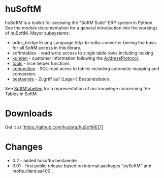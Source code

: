 # huSoftM

huSoftM is a toolkit for acessing the "SoftM Suite" ERP system in Python. See the module documentation for a
general introduction into the workings of huSoftM. Mayor subsystems:

* odbc_bridge Erlang Language http-to-odbc converter beeing the basis for all SoftM access in this library.
* softmtables - read write access to single table rows including locking.
* [kunden](http://github.com/hudora/huSoftM/blob/master/html/kunden.html) - customer information following
  the [AddressProtocol](http://github.com/hudora/huTools/blob/master/doc/standards/address_protocol.markdown).
* [tools](http://github.com/hudora/huSoftM/blob/master/html/tools.html) - nice helper functions
* [connection](http://github.com/hudora/huSoftM/blob/master/html/connection.html) - SQL read acess to tables
  including automatic mapping and conversion.
* [bestaende](http://github.com/hudora/huSoftM/blob/master/html/bestaende.html) - Zugriff auf (Lager-)
  Bestandsdaten.

See [SoftMtabellen](http://cybernetics.hudora.biz/projects/wiki/SoftMtabellen) for a representation of our
knowlege concerning the Tables in SoftM.

[1]: http://github.com/hudora/huSoftM/blob/master/html/kunden.html
[2]: http://github.com/hudora/huTools/blob/master/doc/standards/address_protocol.markdown
[3]: http://github.com/hudora/huSoftM/blob/master/html/tools.html
[4]: http://github.com/hudora/huSoftM/blob/master/html/connection.html
[5]: http://github.com/hudora/huSoftM/blob/master/html/bestaende.html
[6]: http://cybernetics.hudora.biz/projects/wiki/SoftMtabellen

# Downloads

Get it at [https://github.com/hudora/huSoftM][7]

[7]: https://github.com/hudora/huSoftM

# Changes

* 0.2 - added husoftm.bestaende 
* 0.01 - first public release based on internal packages "pySoftM" and mofts.client.as400 .
